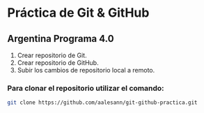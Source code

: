 # Práctica de Git & GitHub

## Argentina Programa 4.0

1. Crear repositorio de Git.
2. Crear repositorio de GitHub.
3. Subir los cambios de repositorio local a remoto.

### Para clonar el repositorio utilizar el comando:

```bash
git clone https://github.com/aalesann/git-github-practica.git
```
